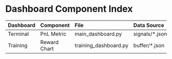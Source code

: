 # Dashboard Component Index

| Dashboard   | Component    | File                  | Data Source    |
|:------------|:-------------|:----------------------|:---------------|
| Terminal    | PnL Metric   | main_dashboard.py     | signals/*.json |
| Training    | Reward Chart | training_dashboard.py | buffer/*.json  |